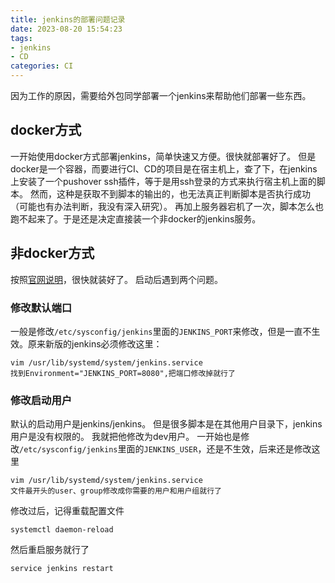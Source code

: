 ```yaml
---
title: jenkins的部署问题记录
date: 2023-08-20 15:54:23
tags: 
- jenkins 
- CD
categories: CI 
---
```

因为工作的原因，需要给外包同学部署一个jenkins来帮助他们部署一些东西。
## docker方式
一开始使用docker方式部署jenkins，简单快速又方便。很快就部署好了。
但是docker是一个容器，而要进行CI、CD的项目是在宿主机上，查了下，在jenkins上安装了一个pushover ssh插件，等于是用ssh登录的方式来执行宿主机上面的脚本。
然而，这种是获取不到脚本的输出的，也无法真正判断脚本是否执行成功（可能也有办法判断，我没有深入研究）。
再加上服务器宕机了一次，脚本怎么也跑不起来了。于是还是决定直接装一个非docker的jenkins服务。

## 非docker方式
按照[官网说明](https://pkg.jenkins.io/redhat-stable/)，很快就装好了。
启动后遇到两个问题。
### 修改默认端口
一般是修改`/etc/sysconfig/jenkins`里面的`JENKINS_PORT`来修改，但是一直不生效。原来新版的jenkins必须修改这里：
```shell
vim /usr/lib/systemd/system/jenkins.service
找到Environment="JENKINS_PORT=8080",把端口修改掉就行了
```
### 修改启动用户
默认的启动用户是jenkins/jenkins。 但是很多脚本是在其他用户目录下，jenkins用户是没有权限的。
我就把他修改为dev用户。
一开始也是修改`/etc/sysconfig/jenkins`里面的`JENKINS_USER`，还是不生效，后来还是修改这里
```
vim /usr/lib/systemd/system/jenkins.service
文件最开头的user、group修改成你需要的用户和用户组就行了
```
修改过后，记得重载配置文件
```
systemctl daemon-reload
```
然后重启服务就行了
```shell
service jenkins restart
```
